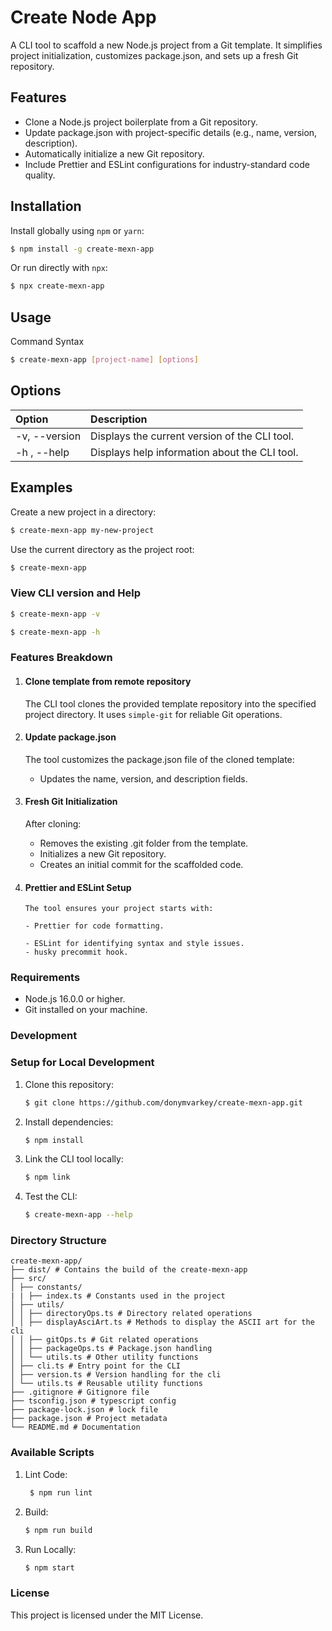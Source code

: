 # Create Node App

A CLI tool to scaffold a new Node.js project from a Git template. It simplifies project initialization, customizes package.json, and sets up a fresh Git repository.

## Features

- Clone a Node.js project boilerplate from a Git repository.
- Update package.json with project-specific details (e.g., name, version, description).
- Automatically initialize a new Git repository.
- Include Prettier and ESLint configurations for industry-standard code quality.

## Installation

Install globally using `npm` or `yarn`:

```bash
$ npm install -g create-mexn-app
```

Or run directly with `npx`:

```bash
$ npx create-mexn-app
```

## Usage

Command Syntax

```bash
$ create-mexn-app [project-name] [options]
```

## Options

| Option        | Description                                   |
| :------------ | :-------------------------------------------- |
| -v, --version | Displays the current version of the CLI tool. |
| -h , --help   | Displays help information about the CLI tool. |

## Examples

Create a new project in a directory:

```bash
$ create-mexn-app my-new-project
```

Use the current directory as the project root:

```bash
$ create-mexn-app
```

### View CLI version and Help

```bash
$ create-mexn-app -v
```

```bash
$ create-mexn-app -h
```

### Features Breakdown

1.  #### Clone template from remote repository
    The CLI tool clones the provided template repository into the specified project directory. It uses `simple-git` for reliable Git operations.
2.  #### Update package.json
    The tool customizes the package.json file of the cloned template:
    - Updates the name, version, and description fields.
3.  #### Fresh Git Initialization
    After cloning:
    - Removes the existing .git folder from the template.
    - Initializes a new Git repository.
    - Creates an initial commit for the scaffolded code.
4.  #### Prettier and ESLint Setup

        The tool ensures your project starts with:

        - Prettier for code formatting.

        - ESLint for identifying syntax and style issues.
        - husky precommit hook.

### Requirements

- Node.js 16.0.0 or higher.
- Git installed on your machine.

### Development

### Setup for Local Development

1.  Clone this repository:

    ```bash
    $ git clone https://github.com/donymvarkey/create-mexn-app.git
    ```

2.  Install dependencies:

    ```bash
    $ npm install
    ```

3.  Link the CLI tool locally:

    ```bash
    $ npm link
    ```

4.  Test the CLI:
    ```bash
    $ create-mexn-app --help
    ```

### Directory Structure

```plaintext
create-mexn-app/
├── dist/ # Contains the build of the create-mexn-app
├── src/
│ ├── constants/
| | ├── index.ts # Constants used in the project
│ ├── utils/
│ │ ├── directoryOps.ts # Directory related operations
│ │ ├── displayAsciArt.ts # Methods to display the ASCII art for the cli
│ │ ├── gitOps.ts # Git related operations
│ │ ├── packageOps.ts # Package.json handling
│ │ └── utils.ts # Other utility functions
│ ├── cli.ts # Entry point for the CLI
│ ├── version.ts # Version handling for the cli
│ └── utils.ts # Reusable utility functions
├── .gitignore # Gitignore file
├── tsconfig.json # typescript config
├── package-lock.json # lock file
├── package.json # Project metadata
└── README.md # Documentation
```

### Available Scripts

1. Lint Code:
   ```bash
    $ npm run lint
   ```
2. Build:
   ```bash
   $ npm run build
   ```
3. Run Locally:
   ```bash
   $ npm start
   ```

### License

This project is licensed under the MIT License.
